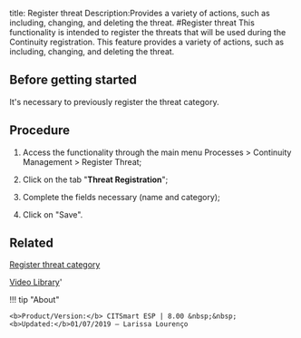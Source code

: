 title: Register threat
Description:Provides a variety of actions, such as including, changing, and deleting the threat. 
#Register threat
This functionality is intended to register the threats that will be used during the Continuity registration.
This feature provides a variety of actions, such as including, changing, and deleting the threat.

Before getting started
--------------------------

It's necessary to previously register the threat category.

Procedure
-------------

1.  Access the functionality through the main menu Processes \> Continuity
    Management \> Register Threat;

2.  Click on the tab "**Threat Registration**";

3.  Complete the fields necessary (name and category);

4.  Click on "Save".

Related
-----------

[Register threat category](/en-us/citsmart-esp-8/processes/continuity/use/threat-category.html)

<i class='fa fa-youtube-play  fa-2x' style='color:#97ce17;vertical-align: middle;'> </i> [Video Library](https://www.youtube.com/playlist?list=PLB5qK2uzf2RPwpIsGu97d5LVHeTNzpTMC)'

!!! tip "About"

    <b>Product/Version:</b> CITSmart ESP | 8.00 &nbsp;&nbsp;
    <b>Updated:</b>01/07/2019 – Larissa Lourenço

